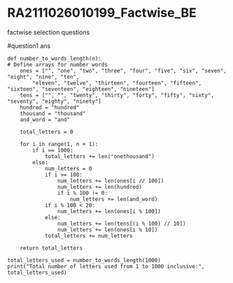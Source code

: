 # RA2111026010199_Factwise_BE
factwise selection questions

#question1 ans
  
    def number_to_words_length(n):
    # Define arrays for number words
        ones = ["", "one", "two", "three", "four", "five", "six", "seven", "eight", "nine", "ten",
            "eleven", "twelve", "thirteen", "fourteen", "fifteen", "sixteen", "seventeen", "eighteen", "nineteen"]
        tens = ["", "", "twenty", "thirty", "forty", "fifty", "sixty", "seventy", "eighty", "ninety"]
        hundred = "hundred"
        thousand = "thousand"
        and_word = "and"

        total_letters = 0

        for i in range(1, n + 1):
            if i == 1000:
                total_letters += len("onethousand")
            else:
                num_letters = 0
                if i >= 100:
                    num_letters += len(ones[i // 100])
                    num_letters += len(hundred)
                    if i % 100 != 0:
                        num_letters += len(and_word)
                if i % 100 < 20:
                    num_letters += len(ones[i % 100])
                else:
                    num_letters += len(tens[(i % 100) // 10])
                    num_letters += len(ones[i % 10])
                total_letters += num_letters

        return total_letters
    
    total_letters_used = number_to_words_length(1000)
    print("Total number of letters used from 1 to 1000 inclusive:", total_letters_used)
